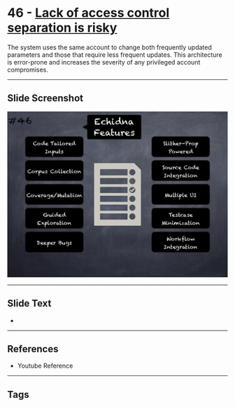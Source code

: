 
# 46 - [Lack of access control separation is risky](./Lack%20of%20access%20control%20separation%20is%20risky.md)

 The system uses the same account to change both frequently updated parameters and those that require less frequent updates. This architecture is error-prone and increases the severity of any privileged account compromises.


___
## Slide Screenshot
![046.png](../../images/6.Audit%20Techniques%20and%20Tools%20101/046.png)
___
## Slide Text
- 
___
## References
- Youtube Reference
___
## Tags
